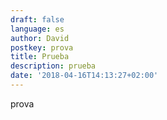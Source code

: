 ```yaml
---
draft: false
language: es
author: David
postkey: prova
title: Prueba
description: prueba
date: '2018-04-16T14:13:27+02:00'
---
```

prova
